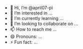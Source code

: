 - 👋 Hi, I’m @april07-pi
- 👀 I’m interested in ...
- 🌱 I’m currently learning ...
- 💞️ I’m looking to collaborate on ...
- 📫 How to reach me ...
- 😄 Pronouns: ...
- ⚡ Fun fact: ...

<!---
april07-pi/april07-pi is a ✨ special ✨ repository because its `README.md` (this file) appears on your GitHub profile.
You can click the Preview link to take a look at your changes.
--->
